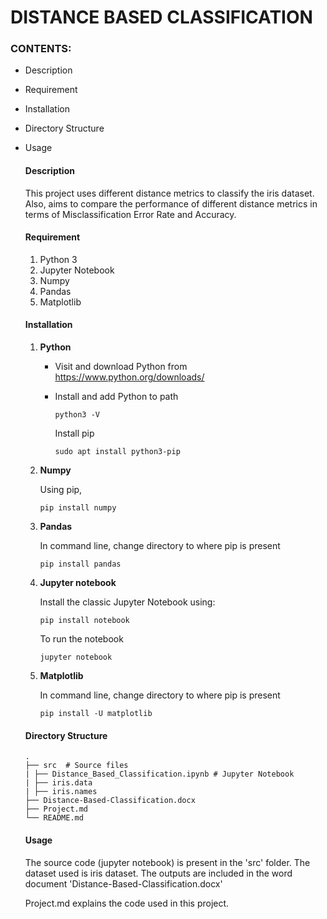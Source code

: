 # DISTANCE BASED CLASSIFICATION

### CONTENTS:

- Description

- Requirement

- Installation

- Directory Structure

- Usage

  #### Description

  This project uses different distance metrics to classify the iris dataset. Also, aims to compare the performance of different distance metrics in terms of Misclassification Error Rate and Accuracy.

  #### Requirement

  1. Python 3
  2. Jupyter Notebook
  3. Numpy
  4. Pandas
  5. Matplotlib

  #### Installation

  1. **Python**

     - Visit and download Python from https://www.python.org/downloads/

     - Install and add Python to path

       ```
       python3 -V
       ```

       Install pip

       ```
       sudo apt install python3-pip
       ```

  2. **Numpy**

     Using pip,

     ```
     pip install numpy
     ```

  3. **Pandas**

     In command line, change directory to where pip is present

     ```
     pip install pandas
     ```

  5. **Jupyter notebook**

     Install the classic Jupyter Notebook using:

     ```
     pip install notebook
     ```

     To run the notebook

     ```
     jupyter notebook
     ```

  5. **Matplotlib**

     In command line, change directory to where pip is present

     ```
     pip install -U matplotlib
     ```

  #### Directory Structure

  ```
  .
  ├── src  # Source files
  |	├── Distance_Based_Classification.ipynb	# Jupyter Notebook
  |	├── iris.data
  |	├── iris.names
  ├── Distance-Based-Classification.docx
  ├── Project.md
  └── README.md
  ```

  #### Usage

  The source code (jupyter notebook) is present in the 'src' folder. The dataset used is iris dataset. The outputs are included  in the word document 'Distance-Based-Classification.docx'

  Project.md explains the code used in this project.
